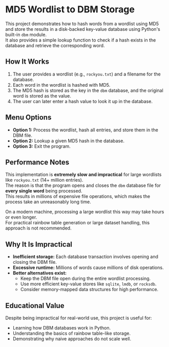 # MD5 Wordlist to DBM Storage

This project demonstrates how to hash words from a wordlist using MD5 and store the results in a disk-backed key-value database using Python's built-in `dbm` module.  
It also provides a simple lookup function to check if a hash exists in the database and retrieve the corresponding word.

## How It Works

1. The user provides a wordlist (e.g., `rockyou.txt`) and a filename for the database.  
2. Each word in the wordlist is hashed with MD5.  
3. The MD5 hash is stored as the key in the `dbm` database, and the original word is stored as the value.  
4. The user can later enter a hash value to look it up in the database.  

## Menu Options

- **Option 1:** Process the wordlist, hash all entries, and store them in the DBM file.  
- **Option 2:** Lookup a given MD5 hash in the database.  
- **Option 3:** Exit the program.  

## Performance Notes

This implementation is **extremely slow and impractical** for large wordlists like `rockyou.txt` (14+ million entries).  
The reason is that the program opens and closes the `dbm` database file for **every single word** being processed.  
This results in millions of expensive file operations, which makes the process take an unreasonably long time.  

On a modern machine, processing a large wordlist this way may take hours or even longer.  
For practical rainbow table generation or large dataset handling, this approach is not recommended.

## Why It Is Impractical

- **Inefficient storage:** Each database transaction involves opening and closing the DBM file.  
- **Excessive runtime:** Millions of words cause millions of disk operations.  
- **Better alternatives exist:**  
  - Keep the DBM file open during the entire wordlist processing.  
  - Use more efficient key-value stores like `sqlite`, `lmdb`, or `rocksdb`.  
  - Consider memory-mapped data structures for high performance.  

## Educational Value

Despite being impractical for real-world use, this project is useful for:  
- Learning how DBM databases work in Python.  
- Understanding the basics of rainbow table-like storage.  
- Demonstrating why naive approaches do not scale well.  
 
